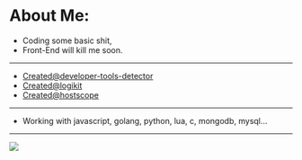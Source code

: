 # About Me:
- Coding some basic shit,
- Front-End will kill me soon.

----------------

- [Created@developer-tools-detector](https://npmjs.com/package/developer-tools-detector)
- [Created@logikit](https://npmjs.com/package/logikit)
- [Created@hostscope](https://npmjs.com/package/hostscope)

----------------

- Working with javascript, golang, python, lua, c, mongodb, mysql...

----------------

[![](https://visitcount.itsvg.in/api?id=lazyfenix&icon=0&color=0)](https://visitcount.itsvg.in)

